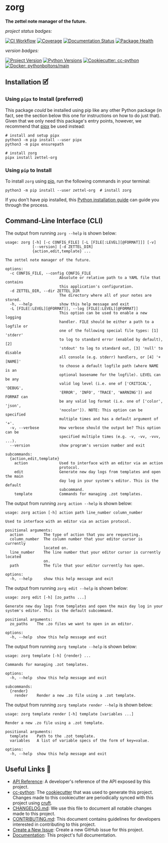 # zorg

**The zettel note manager of the future.**

_project status badges:_

[![CI Workflow](https://github.com/bbugyi200/zorg/actions/workflows/ci.yml/badge.svg)](https://github.com/bbugyi200/zorg/actions/workflows/ci.yml)
[![Coverage](https://codecov.io/gh/bbugyi200/zorg/branch/master/graph/badge.svg)](https://codecov.io/gh/bbugyi200/zorg)
[![Documentation Status](https://readthedocs.org/projects/zettel-org/badge/?version=latest)](https://zettel-org.readthedocs.io/en/latest/?badge=latest)
[![Package Health](https://snyk.io/advisor/python/zettel-org/badge.svg)](https://snyk.io/advisor/python/zettel-org)

_version badges:_

[![Project Version](https://img.shields.io/pypi/v/zettel-org)](https://pypi.org/project/zettel-org/)
[![Python Versions](https://img.shields.io/pypi/pyversions/zettel-org)](https://pypi.org/project/zettel-org/)
[![Cookiecutter: cc-python](https://img.shields.io/static/v1?label=cc-python&message=2024.01.16-4&color=d4aa00&logo=cookiecutter&logoColor=d4aa00)](https://github.com/python-boltons/cc-python)
[![Docker: pythonboltons/main](https://img.shields.io/static/v1?label=pythonboltons%20%2F%20main&message=2024.01.16&color=8ec4ad&logo=docker&logoColor=8ec4ad)](https://github.com/python-boltons/docker-python)


## Installation 🗹

### Using `pipx` to Install (preferred)

This package _could_ be installed using pip like any other Python package (in
fact, see the section below this one for instructions on how to do just that).
Given that we only need this package's entry points, however, we recommend that
[pipx][11] be used instead:

```shell
# install and setup pipx
python3 -m pip install --user pipx
python3 -m pipx ensurepath

# install zorg
pipx install zettel-org
```

### Using `pip` to Install

To install `zorg` using [pip][9], run the following
commands in your terminal:

``` shell
python3 -m pip install --user zettel-org  # install zorg
```

If you don't have pip installed, this [Python installation guide][10] can guide
you through the process.


## Command-Line Interface (CLI)

The output from running `zorg --help` is shown below:

<!-- [[[[[kooky.cog
import subprocess

popen = subprocess.Popen(["zorg", "--help"], stdout=subprocess.PIPE)
stdout, _ = popen.communicate()
print("```", stdout.decode().strip(), "```", sep="\n")

for cmd in ['action', 'edit', 'template', 'template render']:
    popen = subprocess.Popen(["zorg"] + cmd.split() + ["--help"], stdout=subprocess.PIPE)
    stdout, _ = popen.communicate()
    print(f"\nThe output from running `zorg {cmd} --help` is shown below:\n")
    print("```", stdout.decode().strip(), "```", sep="\n")
]]]]] -->
```
usage: zorg [-h] [-c CONFIG_FILE] [-L [FILE[:LEVEL][@FORMAT]]] [-v]
            [--version] [-d ZETTEL_DIR]
            {action,edit,template} ...

The zettel note manager of the future.

options:
  -c CONFIG_FILE, --config CONFIG_FILE
                        Absolute or relative path to a YAML file that contains
                        this application's configuration.
  -d ZETTEL_DIR, --dir ZETTEL_DIR
                        The directory where all of your notes are stored.
  -h, --help            show this help message and exit
  -L [FILE[:LEVEL][@FORMAT]], --log [FILE[:LEVEL][@FORMAT]]
                        This option can be used to enable a new logging
                        handler. FILE should be either a path to a logfile or
                        one of the following special file types: [1] 'stderr'
                        to log to standard error (enabled by default), [2]
                        'stdout' to log to standard out, [3] 'null' to disable
                        all console (e.g. stderr) handlers, or [4] '+[NAME]'
                        to choose a default logfile path (where NAME is an
                        optional basename for the logfile). LEVEL can be any
                        valid log level (i.e. one of ['CRITICAL', 'DEBUG',
                        'ERROR', 'INFO', 'TRACE', 'WARNING']) and FORMAT can
                        be any valid log format (i.e. one of ['color', 'json',
                        'nocolor']). NOTE: This option can be specified
                        multiple times and has a default argument of '+'.
  -v, --verbose         How verbose should the output be? This option can be
                        specified multiple times (e.g. -v, -vv, -vvv, ...).
  --version             show program's version number and exit

subcommands:
  {action,edit,template}
    action              Used to interface with an editor via an action
                        protocol.
    edit                Generate new day logs from templates and open the main
                        day log in your system's editor. This is the default
                        subcommand.
    template            Commands for managing .zot templates.
```

The output from running `zorg action --help` is shown below:

```
usage: zorg action [-h] action path line_number column_number

Used to interface with an editor via an action protocol.

positional arguments:
  action         The type of action that you are requesting.
  column_number  The column number that your editor cursor is currently
                 located on.
  line_number    The line number that your editor cursor is currently located
                 on.
  path           The file that your editor currently has open.

options:
  -h, --help     show this help message and exit
```

The output from running `zorg edit --help` is shown below:

```
usage: zorg edit [-h] [zo_paths ...]

Generate new day logs from templates and open the main day log in your system's editor. This is the default subcommand.

positional arguments:
  zo_paths    The .zo files we want to open in an editor.

options:
  -h, --help  show this help message and exit
```

The output from running `zorg template --help` is shown below:

```
usage: zorg template [-h] {render} ...

Commands for managing .zot templates.

options:
  -h, --help  show this help message and exit

subcommands:
  {render}
    render    Render a new .zo file using a .zot template.
```

The output from running `zorg template render --help` is shown below:

```
usage: zorg template render [-h] template [variables ...]

Render a new .zo file using a .zot template.

positional arguments:
  template    Path to the .zot template.
  variables   A list of variable specs of the form of key=value.

options:
  -h, --help  show this help message and exit
```
<!-- [[[[[end]]]]] -->

<!-- [[[[[kooky.cog
from pathlib import Path

lines = Path("./docs/design/design.md").read_text().split("\n")
if any(L.strip() for L in lines):
    fixed_lines = [L.replace("(.", "(./docs/design") if L.startswith("![") else L for L in lines]
    print("## Design Diagrams\n")
    print("\n".join(fixed_lines))
]]]]] -->
<!-- [[[[[end]]]]] -->


## Useful Links 🔗

* [API Reference][3]: A developer's reference of the API exposed by this
  project.
* [cc-python][4]: The [cookiecutter][5] that was used to generate this project.
  Changes made to this cookiecutter are periodically synced with this project
  using [cruft][12].
* [CHANGELOG.md][2]: We use this file to document all notable changes made to
  this project.
* [CONTRIBUTING.md][7]: This document contains guidelines for developers
  interested in contributing to this project.
* [Create a New Issue][13]: Create a new GitHub issue for this project.
* [Documentation][1]: This project's full documentation.


[1]: https://zettel-org.readthedocs.io/en/latest
[2]: https://github.com/bbugyi200/zorg/blob/master/CHANGELOG.md
[3]: https://zettel-org.readthedocs.io/en/latest/modules.html
[4]: https://github.com/python-boltons/cc-python
[5]: https://github.com/cookiecutter/cookiecutter
[6]: https://docs.readthedocs.io/en/stable/
[7]: https://github.com/bbugyi200/zorg/blob/master/CONTRIBUTING.md
[8]: https://github.com/bbugyi200/zorg
[9]: https://pip.pypa.io
[10]: http://docs.python-guide.org/en/latest/starting/installation/
[11]: https://github.com/pypa/pipx
[12]: https://github.com/cruft/cruft
[13]: https://github.com/bbugyi200/zorg/issues/new/choose
